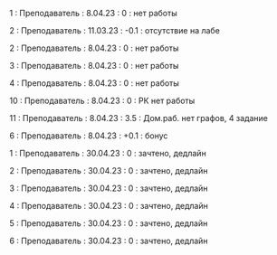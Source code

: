 1 : Преподаватель : 8.04.23 : 0 : нет работы

2 : Преподаватель : 11.03.23 : -0.1 : отсутствие на лабе

2 : Преподаватель : 8.04.23 : 0 : нет работы

3 : Преподаватель : 8.04.23 : 0 : нет работы

4 : Преподаватель : 8.04.23 : 0 : нет работы

10 : Преподаватель : 8.04.23 : 0 : РК нет работы

11 : Преподаватель : 8.04.23 : 3.5 : Дом.раб. нет графов, 4 задание

6 : Преподаватель : 8.04.23 : +0.1 : бонус

1 : Преподаватель : 30.04.23 : 0 : зачтено, дедлайн

2 : Преподаватель : 30.04.23 : 0 : зачтено, дедлайн

3 : Преподаватель : 30.04.23 : 0 : зачтено, дедлайн

4 : Преподаватель : 30.04.23 : 0 : зачтено, дедлайн

5 : Преподаватель : 30.04.23 : 0 : зачтено, дедлайн

6 : Преподаватель : 30.04.23 : 0 : зачтено, дедлайн






